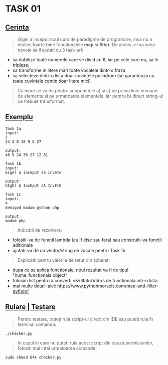 # **TASK 01**

## <ins>Cerinta</ins>

> Gigel a inceput noul curs de paradigme de programare, insa nu a inteles foarte bine functionalele **map** si **filter**. De aceea, el va avea nevoie sa il ajutati cu 3 task-uri:
* sa dubleze toate numerele care se divid cu 6, iar pe cele care nu, sa le tripleze;
* sa transforme in litere mari toate vocalele dintr-o fraza
* sa selecteze dintr-o lista doar cuvintele palindrom (se garanteaza ca toate cuvintele contin doar litere mici)

> Ca input se va da pentru subpunctele a) si c) pe prima linie numarul de elemente si pe urmatoarea elementele, iar pentru b) direct string-ul ce trebuie transformat.

## <ins>Exemplu</ins>

```
Task 1a
input:
7
24 3 8 18 9 6 27

output:
48 9 24 36 27 12 81
```

```
Task 1b
input:
Gigel a inceput sa invete

output:
GIgEl A IncEpUt sA InvEtE
```

```
Task 1c
input:
4
demigod madam python php

output:
madam php
```

> Indicatii de rezolvare:
* folositi-va de functii lambda (cu if else sau fara) sau construiti-va functii aditionale
* ajutati-va de un vector/string de vocale pentru Task 1b

> Explicatii pentru valorile de retur din schelet:
* dupa ce se aplica functionale, noul rezultat va fi de tipul "nume_functionala object" 
* folosim list pentru a converti rezultatul intors de functionala intr-o lista
* mai multe detalii aici: https://www.pythonmorsels.com/map-and-filter-python/

## <ins>Rulare | Testare</ins>

> Pentru testare, puteți rula script-ul direct din IDE sau puteți rula în terminal comanda:

```
./checker.py
```

> In cazul in care nu puteti rula acest script din cauza permisiunilor, folositi mai intai urmatoarea comanda:

```
sudo chmod 644 checker.py
```